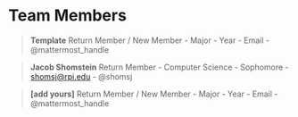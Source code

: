 # Team Members

> **Template**
Return Member / New Member -
Major -
Year -
Email -
@mattermost_handle

> **Jacob Shomstein**
Return Member -
Computer Science -
Sophomore -
shomsj@rpi.edu -
@shomsj

> **[add yours]**
Return Member / New Member -
Major -
Year -
Email -
@mattermost_handle
